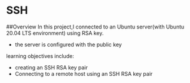 # SSH

##Overview
In this project,I connected to an Ubuntu server(with Ubuntu 20.04 LTS environment) using RSA key.
 - the server is configured with the public key

learning objectives include:
- creating an SSH RSA key pair
- Connecting to a remote host using an SSH RSA key pair
